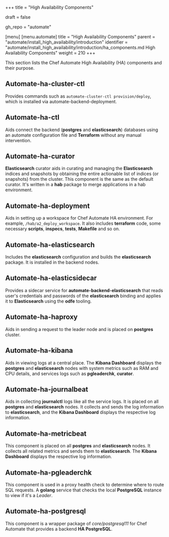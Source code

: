 +++
title = "High Availability Components"

draft = false

gh_repo = "automate"

[menu]
  [menu.automate]
    title = "High Availability Components"
    parent = "automate/install_high_availability/introduction"
    identifier = "automate/install_high_availability/introduction/ha_components.md High Availability Components"
    weight = 210
+++

This section lists the Chef Automate High Availability (HA) components and their purpose.

## Automate-ha-cluster-ctl

Provides commands such as `automate-cluster-ctl provision/deploy`, which is installed via automate-backend-deployment.

## Automate-ha-ctl

Aids connect the backend (**postgres** and **elasticsearch**) databases using an automate configuration file and **Terraform** without any manual intervention.

## Automate-ha-curator

**Elasticsearch** curator aids in curating and managing the **Elasticsearch** indices and snapshots by obtaining the entire actionable list of indices (or snapshots) from the cluster. This component is the same as the default curator. It's written in a **hab** package to merge applications in a hab environment.

## Automate-ha-deployment

Aids in setting up a workspace for Chef Automate HA environment. For example, `/hab/a2_deploy_workspace`. It also includes **terraform** code, some necessary **scripts**, **inspecs**, **tests**, **Makefile** and so on.

## Automate-ha-elasticsearch

Includes the **elasticsearch** configuration and builds the **elasticsearch** package. It is installed in the backend nodes.

## Automate-ha-elasticsidecar

Provides a sidecar service for **automate-backend-elasticsearch** that reads user's credentials and passwords of the **elasticsearch** binding and applies it to **Elasticsearch** using the **odfe** tooling.

## Automate-ha-haproxy

Aids in sending a request to the leader node and is placed on **postgres** cluster.

## Automate-ha-kibana

Aids in viewing logs at a central place. The **Kibana Dashboard** displays the **postgres** and **elasticsearch** nodes with system metrics such as RAM and CPU details, and services logs such as **pgleaderchk**, **curator**.

## Automate-ha-journalbeat

Aids in collecting **journalctl** logs like all the service logs. It is placed on all **postgres** and **elasticsearch** nodes. It collects and sends the log information to **elasticsearch**, and the **Kibana Dashboard** displays the respective log information.

## Automate-ha-metricbeat

This component is placed on all **postgres** and **elasticsearch** nodes. It collects all related metrics and sends them to
**elasticsearch**. The **Kibana Dashboard** displays the respective log information.

## Automate-ha-pgleaderchk

This component is used in a proxy health check to determine where to route SQL requests. A **golang** service that checks the local **PostgreSQL** instance to view if it's a *Leader*.

## Automate-ha-postgresql

This component is a wrapper package of *core/postgresql11* for Chef Automate that provides a backend **HA PostgreSQL**.
